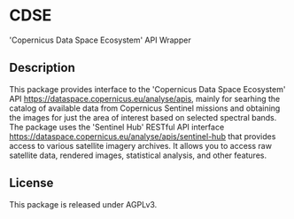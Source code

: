 # CDSE

'Copernicus Data Space Ecosystem' API Wrapper

## Description

This package provides interface to the 'Copernicus Data Space Ecosystem' API https://dataspace.copernicus.eu/analyse/apis, mainly for searhing the catalog of available data from Copernicus Sentinel missions and obtaining the images for just the area of interest based on selected spectral bands. The package uses the 'Sentinel Hub' RESTful API interface https://dataspace.copernicus.eu/analyse/apis/sentinel-hub that provides access to various satellite imagery archives. It allows you to access raw satellite data, rendered images, statistical analysis, and other features.

## License

This package is released under AGPLv3.
